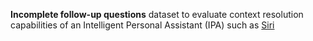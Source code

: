 **Incomplete follow-up questions** dataset to evaluate context resolution capabilities of an Intelligent Personal Assistant (IPA) such as [Siri](https://www.apple.com/ios/siri/)
